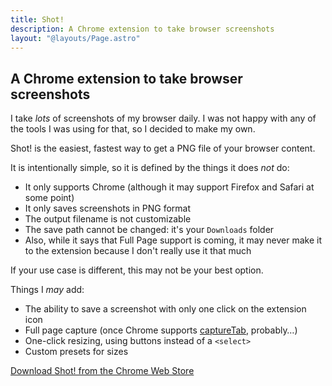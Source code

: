 ```yaml
---
title: Shot!
description: A Chrome extension to take browser screenshots
layout: "@layouts/Page.astro"
---
```


## A Chrome extension to take browser screenshots

I take *lots* of screenshots of my browser daily. I was not happy with any of the tools I was using for that, so I decided to make my own.

Shot! is the easiest, fastest way to get a PNG file of your browser content.

It is intentionally simple, so it is defined by the things it does *not* do:

- It only supports Chrome (although it may support Firefox and Safari at some point)
- It only saves screenshots in PNG format
- The output filename is not customizable
- The save path cannot be changed: it's your `Downloads` folder
- Also, while it says that Full Page support is coming, it may never make it to the extension because I don't really use it that much

If your use case is different, this may not be your best option.

Things I _may_ add:

- The ability to save a screenshot with only one click on the extension icon
- Full page capture (once Chrome supports [captureTab](https://developer.mozilla.org/en-US/docs/Mozilla/Add-ons/WebExtensions/API/tabs/captureTab), probably…)
- One-click resizing, using buttons instead of a `<select>`
- Custom presets for sizes

[Download Shot! from the Chrome Web Store](https://chromewebstore.google.com/detail/shot/ibnboohipcihigpgmoeipajbidjelggf)
